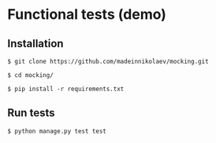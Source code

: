 # Functional tests (demo)

## Installation

`$ git clone https://github.com/madeinnikolaev/mocking.git`

`$ cd mocking/`

`$ pip install -r requirements.txt`

## Run tests
`$ python manage.py test test`
